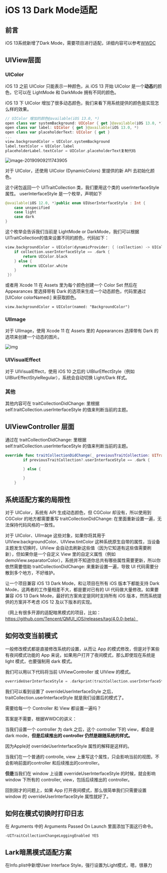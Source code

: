 # iOS 13 Dark Mode适配

## 前言

iOS 13系统新增了Dark Mode，需要项目进行适配，详细内容可以参考[WWDC](https://developer.apple.com/videos/play/wwdc2019/214/)

## UIView层面

### UIColor

iOS 13 之前 UIColor 只能表示一种颜色，从 iOS 13 开始 UIColor 是一个**动态**的颜色，它可以在 LightMode 和 DarkMode 拥有不同的颜色。

iOS 13 下 UIColor 增加了很多动态颜色，我们来看下用系统提供的颜色能实现怎么样的效果。

```swift
// UIColor 增加的颜色@available(iOS 13.0, *)
open class var systemBackground: UIColor { get }@available(iOS 13.0, *)
open class var label: UIColor { get }@available(iOS 13.0, *)
open class var placeholderText: UIColor { get }
...
view.backgroundColor = UIColor.systemBackground
label.textColor = UIColor.label
placeholderLabel.textColor = UIColor.placeholderText复制代码        
```

![image-20190909211743905](http://pwzyjov6e.bkt.clouddn.com/blog/2019-09-09-131744.png)

对于 UIColor，还使用 UIColor (DynamicColors) 里提供的新 API 去初始化颜色。

这个闭包返回一个 UITraitCollection 类，我们要用这个类的 userInterfaceStyle 属性。 userInterfaceStyle 是一个枚举，声明如下

```swift
@available(iOS 12.0, *)public enum UIUserInterfaceStyle : Int {
    case unspecified
    case light
    case dark
}
```

这个枚举会告诉我们当前是 LightMode or DarkMode，我们可以根据UITraitCollection的值来设置不同的颜色，代码如下：

```swift
view.backgroundColor = UIColor(dynamicProvider: { (collection) -> UIColor in
    if collection.userInterfaceStyle == .dark {
        return UIColor.black
    } else {
        return UIColor.white
    }
 })
```

或者用 Xcode 11 在 Assets 里为每个颜色创建一个 Color Set 然后在 Appearances 里选择带有 Dark 的选项来生成一个动态颜色，代码里通过 [UIColor colorNamed:] 来获取颜色。



```
view.backgroundColor = UIColor(named: "BackgroundColor")
```

### UIImage

对于 UIImage，使用 Xcode 11 在 Assets 里的 Appearances 选择带有 Dark 的选项来创建一个动态的图片。

![img](https://internal-api.feishu.cn/space/api/file/out/29q1KVJOpOwMaMmnaUNoNWMUDXXqDDmvhIzVKTd4YuCqPHwW8f/)

### UIVisualEffect

对于 UIVisualEffect，使用 iOS 10 之后的 UIBlurEffectStyle（例如 UIBlurEffectStyleRegular），系统会自动切换 Light/Dark 样式。

### 其他

其他内容可在 traitCollectionDidChange: 里根据 self.traitCollection.userInterfaceStyle 的值来判断当前的主题。

## UIViewController 层面

通过在 traitCollectionDidChange: 里根据 self.traitCollection.userInterfaceStyle 的值来判断当前的主题。

```swift
override func traitCollectionDidChange(_ previousTraitCollection: UITraitCollection?) {
        if previousTraitCollection?.userInterfaceStyle == .dark {

        } else {
            
        }
    }
```

## 系统适配方案的局限性

对于 UIColor，系统有 API 生成动态颜色，但 CGColor 却没有，所以使用到 CGColor 的地方都需要重写 traitCollectionDidChange: 在里面重新设置一遍，无法保持代码风格的一致性。

对于 UIColor、UIImage 这些对象，如果你将其用于 UIView.backgroundColor、UIView.tintColor 这种系统原生自带的属性，当设备主题发生切换时，UIView 会自动去刷新这些值（因为它知道有这些值需要刷新），但如果你是一个自定义 View 里的自定义属性（例如 demoView.separatorColor），系统并不知道你总共有哪些属性需要更新，所以你依然需要借助 traitCollectionDidChange: 来重新设置一遍，导致 UI 代码需要分散到多个地方，不好维护。

让一个项目兼容 iOS 13 Dark Mode，和让项目在所有 iOS 版本下都能支持 Dark Mode，这两者的工作量相差不大，都是要对已有的 UI 代码做大量修改。如果要兼容 iOS 13 Dark Mode，最好的方案肯定是同时支持所有 iOS 版本，然而系统提供的方案并不考虑 iOS 12 及以下版本的实现。

（网上有很多开源的适配暗黑模式的项目，比如：https://github.com/Tencent/QMUI_iOS/releases/tag/4.0.0-beta）

## 如何改变当前模式

一般修改模式都是直接修改系统的设置，从而让 App 的模式修改，但是对于某些有夜间模式功能的 App 来说，如果用户打开了夜间模式，那么即使现在系统是 light 模式，也要强制用 dark 模式。

我们可以用以下代码将当前 UIViewController 或 UIView 的模式。

```swift
overrideUserInterfaceStyle = .darkprint(traitCollection.userInterfaceStyle)
```

我们可以看到设置了 overrideUserInterfaceStyle 之后，traitCollection.userInterfaceStyle 就是我们设置后的模式了。

需要给每一个 Controller 和 View 都设置一遍吗？

答案是不需要，根据WWDC的讲义：



当我们设置一个 controller 为 dark 之后，这个 controller 下的 view，都会是 dark mode，**但是后续推出的 controller 仍然是跟随系统的样式。**

因为Apple对 overrideUserInterfaceStyle 属性的解释是这样的。

当我们在一个普通的 controlle, view 上重写这个属性，只会影响当前的视图，不会影响前面的controller 和后续推出的controller。

**但是**当我们在 window 上设置 overrideUserInterfaceStyle 的时候，就会影响 window 下所有的 controller, view，包括后续推出的 controller。

回到刚才的问题上，如果 App 打开夜间模式，那么很简单我们只需要设置 window 的 overrideUserInterfaceStyle 属性就好了。

## 如何在模式切换时打印日志

在 Arguments 中的 Arguments Passed On Launch 里面添加下面这行命令。

`-UITraitCollectionChangeLoggingEnabled YES`



## Lark暗黑模式适配方案



在Info.plist中新增User Interface Style，强行设置为Light模式，嗯，很暴力
